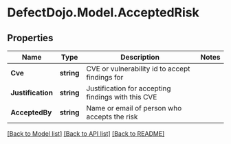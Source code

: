 # DefectDojo.Model.AcceptedRisk
## Properties

Name | Type | Description | Notes
------------ | ------------- | ------------- | -------------
**Cve** | **string** | CVE or vulnerability id to accept findings for | 
**Justification** | **string** | Justification for accepting findings with this CVE | 
**AcceptedBy** | **string** | Name or email of person who accepts the risk | 

[[Back to Model list]](../README.md#documentation-for-models) [[Back to API list]](../README.md#documentation-for-api-endpoints) [[Back to README]](../README.md)

